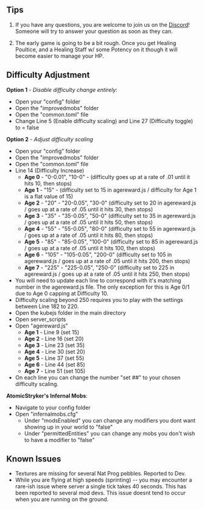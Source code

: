 ##
## Tips

1) If you have any questions, you are welcome to join us on the [Discord](https://discord.gg/Tt8sGvQRH4)! Someone will try to answer your question as soon as they can. 

2) The early game is going to be a bit rough. Once you get Healing Poultice, and a Healing Staff w/ some Potency on it though it will become easier to manage your HP.

##
## Difficulty Adjustment

**Option 1** - *Disable difficulty change entirely*:
 - Open your "config" folder
 - Open the "improvedmobs" folder
 - Open the "common.toml" file
 - Change Line 5 (Enable difficulty scaling) and Line 27 (Difficulty
   toggle) to = false
   
**Option 2** - *Adjust difficulty scaling*
 - Open your "config" folder
 - Open the "improvedmobs" folder
 - Open the "common.toml" file
 - Line 14 (Difficulty Increase)
	 - **Age 0** - "0-0.01", "10-0" - (difficulty goes up at a rate of .01 until
	   it hits 10, then stops)
	 - **Age 1** - "15" - (difficulty set to 15 in agereward.js / difficulty for Age 1 is a flat value of 15)
	 - **Age 2** - "20" - "20-0.05", "30-0" (difficulty set to 20 in
	   agereward.js / goes up at a rate of .05 until it hits 30, then stops)
	 - **Age 3** - "35" - "35-0.05", "50-0" (difficulty set to 35 in
	   agereward.js / goes up at a rate of .05 until it hits 50, then stops)
	 - **Age 4** - "55" - "55-0.05", "80-0" (difficulty set to 55 in
	   agereward.js / goes up at a rate of .05 until it hits 80, then stops)
	 - **Age 5** - "85" - "85-0.05", "100-0" (difficulty set to 85 in
	   agereward.js / goes up at a rate of .05 until it hits 100, then
	   stops)
	 - **Age 6** - "105" - "105-0.05", "200-0" (difficulty set to 105 in
	   agereward.js / goes up at a rate of .05 until it hits 200, then
	   stops)
	 - **Age 7** - "225" - "225-0.05", "250-0" (difficulty set to 225 in
	   agereward.js / goes up at a rate of .05 until it hits 250, then
	   stops)
 - You will need to update each line to correspond with it's matching
   number in the agereward.js file. The only exception for this is Age
   0/1 due to Age 0 capping at Difficulty 10.
 - Difficulty scaling beyond 250 requires you to play with the settings
   between Line 182 to 220.
 - Open the kubejs folder in the main directory
 - Open server_scripts
 - Open "agereward.js"
	 - **Age 1** - Line 9 (set 15)
	 - **Age 2** - Line 16 (set 20)
	 - **Age 3** - Line 23 (set 35)
	 - **Age 4** - Line 30 (set 20)
	 - **Age 5** - Line 37 (set 55)
	 - **Age 6** - Line 44 (set 85)
	 - **Age 7** - Line 51 (set 105)
 - On each line you can change the number "set ##" to your chosen
   difficulty scaling.
   
**AtomicStryker's Infernal Mobs**:
 - Navigate to your config folder
 - Open "infernalmobs.cfg"
	 - Under "modsEnabled" you can change any modifiers you dont want showing up in your world to "false"
	 - Under "permittedEntities" you can change any mobs you don't wish to have a modifier to "false"

##
## Known Issues

 - Textures are missing for several Nat Prog pebbles. Reported to Dev.
 - While you are flying at high speeds (sprinting) -- you may encounter a rare-ish issue where server a single tick takes 40 seconds. This has been reported to several mod devs. This issue doesnt tend to occur when you are running on the ground.